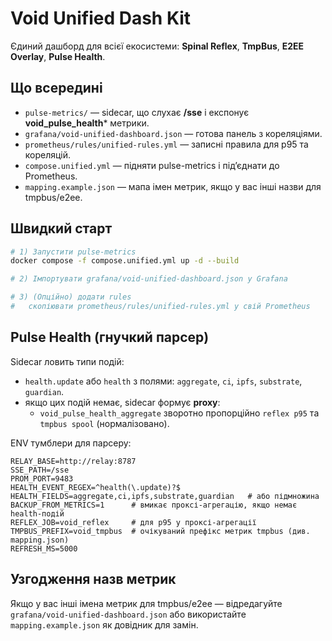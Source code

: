 # Void Unified Dash Kit

Єдиний дашборд для всієї екосистеми: **Spinal Reflex**, **TmpBus**, **E2EE Overlay**, **Pulse Health**.

## Що всередині
- `pulse-metrics/` — sidecar, що слухає **/sse** і експонує **void_pulse_health*** метрики.
- `grafana/void-unified-dashboard.json` — готова панель з кореляціями.
- `prometheus/rules/unified-rules.yml` — записні правила для p95 та кореляцій.
- `compose.unified.yml` — підняти pulse-metrics і підʼєднати до Prometheus.
- `mapping.example.json` — мапа імен метрик, якщо у вас інші назви для tmpbus/e2ee.

## Швидкий старт
```bash
# 1) Запустити pulse-metrics
docker compose -f compose.unified.yml up -d --build

# 2) Імпортувати grafana/void-unified-dashboard.json у Grafana

# 3) (Опційно) додати rules
#   скопіювати prometheus/rules/unified-rules.yml у свій Prometheus
```

## Pulse Health (гнучкий парсер)
Sidecar ловить типи подій:
- `health.update` або `health` з полями: `aggregate`, `ci`, `ipfs`, `substrate`, `guardian`.
- якщо цих подій немає, sidecar формує **proxy**:
  - `void_pulse_health_aggregate` зворотно пропорційно `reflex p95` та `tmpbus spool` (нормалізовано).

ENV тумблери для парсеру:
```
RELAY_BASE=http://relay:8787
SSE_PATH=/sse
PROM_PORT=9483
HEALTH_EVENT_REGEX=^health(\.update)?$
HEALTH_FIELDS=aggregate,ci,ipfs,substrate,guardian   # або підмножина
BACKUP_FROM_METRICS=1      # вмикає проксі-агрегацію, якщо немає health-подій
REFLEX_JOB=void_reflex     # для p95 у проксі-агрегації
TMPBUS_PREFIX=void_tmpbus  # очікуваний префікс метрик tmpbus (див. mapping.json)
REFRESH_MS=5000
```

## Узгодження назв метрик
Якщо у вас інші імена метрик для tmpbus/e2ee — відредагуйте `grafana/void-unified-dashboard.json`
або використайте `mapping.example.json` як довідник для замін.
